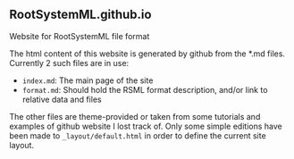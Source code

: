 RootSystemML.github.io
----------------------

Website for RootSystemML file format

The html content of this website is generated by github from the *.md files. Currently 2 such files are in use:
  - `index.md`: The main page of the site
  - `format.md`: Should hold the RSML format description, and/or link to relative data and files

The other files are theme-provided or taken from some tutorials and examples of github website I lost track of. Only some simple editions have been made to `_layout/default.html` in order to define the current site layout. 
